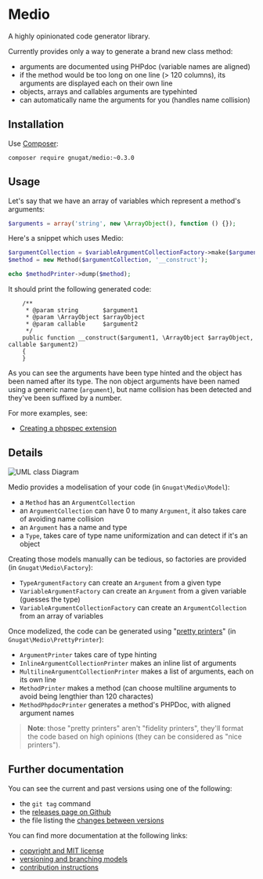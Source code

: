# Medio

A highly opinionated code generator library.

Currently provides only a way to generate a brand new class method:

* arguments are documented using PHPdoc (variable names are aligned)
* if the method would be too long on one line (> 120 columns), its arguments are displayed each on their own line
* objects, arrays and callables arguments are typehinted
* can automatically name the arguments for you (handles name collision)

## Installation

Use [Composer](https://getcomposer.org/download):

    composer require gnugat/medio:~0.3.0

## Usage

Let's say that we have an array of variables which represent a method's arguments:

```php
$arguments = array('string', new \ArrayObject(), function () {});
```

Here's a snippet which uses Medio:

```php
$argumentCollection = $variableArgumentCollectionFactory->make($arguments);
$method = new Method($argumentCollection, '__construct');

echo $methodPrinter->dump($method);
```

It should print the following generated code:

```
    /**
     * @param string       $argument1
     * @param \ArrayObject $arrayObject
     * @param callable     $argument2
     */
    public function __construct($argument1, \ArrayObject $arrayObject, callable $argument2)
    {
    }
```

As you can see the arguments have been type hinted and the object has been named
after its type. The non object arguments have been named using a generic name
(`argument`), but name collision has been detected and they've been suffixed by
a number.

For more examples, see:

* [Creating a phpspec extension](./doc/example-phpspec-extension.md)

## Details

![UML class Diagram](http://yuml.me/db33df58)

Medio provides a modelisation of your code (in `Gnugat\Medio\Model`):

* a `Method` has an `ArgumentCollection`
* an `ArgumentCollection` can have 0 to many `Argument`, it also takes care of avoiding name collision
* an `Argument` has a name and type
* a `Type`, takes care of type name uniformization and can detect if it's an object

Creating those models manually can be tedious, so factories are provided (in `Gnugat\Medio\Factory`):

* `TypeArgumentFactory` can create an `Argument` from a given type
* `VariableArgumentFactory` can create an `Argument` from a given variable (guesses the type)
* `VariableArgumentCollectionFactory` can create an `ArgumentCollection` from an array of variables

Once modelized, the code can be generated using "[pretty printers](http://stackoverflow.com/a/5834775/3437428)"
(in `Gnugat\Medio\PrettyPrinter`):

* `ArgumentPrinter` takes care of type hinting
* `InlineArgumentCollectionPrinter` makes an inline list of arguments
* `MultilineArgumentCollectionPrinter` makes a list of arguments, each on its own line
* `MethodPrinter` makes a method (can choose multiline arguments to avoid being lengthier than 120 charactes)
* `MethodPhpdocPrinter` generates a method's PHPDoc, with aligned argument names

> **Note**: those "pretty printers" aren't "fidelity printers", they'll format
> the code based on high opinions (they can be considered as "nice printers").

## Further documentation

You can see the current and past versions using one of the following:

* the `git tag` command
* the [releases page on Github](https://github.com/gnugat/medio/releases)
* the file listing the [changes between versions](CHANGELOG.md)

You can find more documentation at the following links:

* [copyright and MIT license](LICENSE)
* [versioning and branching models](VERSIONING.md)
* [contribution instructions](CONTRIBUTING.md)
